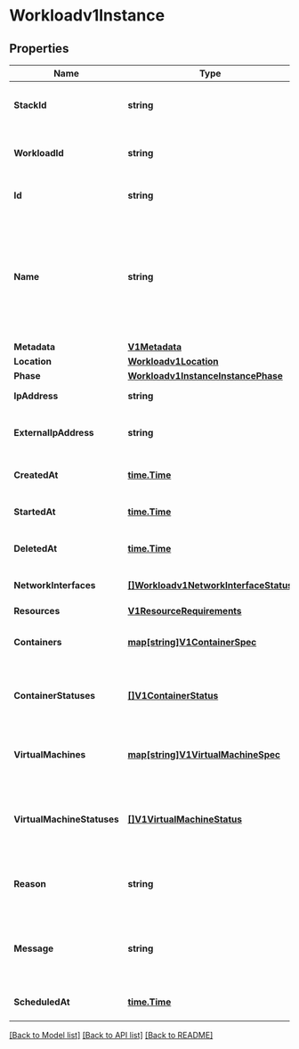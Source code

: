 # Workloadv1Instance

## Properties

Name | Type | Description | Notes
------------ | ------------- | ------------- | -------------
**StackId** | **string** | The ID of the stack that an instance belongs to | [optional] 
**WorkloadId** | **string** | The ID of the workload that an instance belongs to | [optional] 
**Id** | **string** | An instance&#39;s unique identifier | [optional] 
**Name** | **string** | An instance&#39;s name  Instance names are generated from their corresponsing workload&#39;s slug, followed by a unique hash | [optional] 
**Metadata** | [**V1Metadata**](v1Metadata.md) |  | [optional] 
**Location** | [**Workloadv1Location**](workloadv1Location.md) |  | [optional] 
**Phase** | [**Workloadv1InstanceInstancePhase**](workloadv1InstanceInstancePhase.md) |  | [optional] 
**IpAddress** | **string** | An instance&#39;s IP address | [optional] 
**ExternalIpAddress** | **string** | An instance&#39;s publicly accessible IP address | [optional] 
**CreatedAt** | [**time.Time**](time.Time.md) | The date an instance was created | [optional] 
**StartedAt** | [**time.Time**](time.Time.md) | The date an instance was started | [optional] 
**DeletedAt** | [**time.Time**](time.Time.md) | The date an instance was deleted | [optional] 
**NetworkInterfaces** | [**[]Workloadv1NetworkInterfaceStatus**](workloadv1NetworkInterfaceStatus.md) | An instance&#39;s network interfaces | [optional] 
**Resources** | [**V1ResourceRequirements**](v1ResourceRequirements.md) |  | [optional] 
**Containers** | [**map[string]V1ContainerSpec**](v1ContainerSpec.md) | A string to container configuration key/value pair | [optional] 
**ContainerStatuses** | [**[]V1ContainerStatus**](v1ContainerStatus.md) | Status of the containers running within the workload instance | [optional] 
**VirtualMachines** | [**map[string]V1VirtualMachineSpec**](v1VirtualMachineSpec.md) | A string to virtual machine configuration key/value pair | [optional] 
**VirtualMachineStatuses** | [**[]V1VirtualMachineStatus**](v1VirtualMachineStatus.md) | The status of the virtual machines running within the workload instance | [optional] 
**Reason** | **string** | A short reason that explains why an instance is in a phase | [optional] 
**Message** | **string** | A longer message that provides more detail on why an instance is in a phase | [optional] 
**ScheduledAt** | [**time.Time**](time.Time.md) | The date an instance was scheduled | [optional] 

[[Back to Model list]](../README.md#documentation-for-models) [[Back to API list]](../README.md#documentation-for-api-endpoints) [[Back to README]](../README.md)


